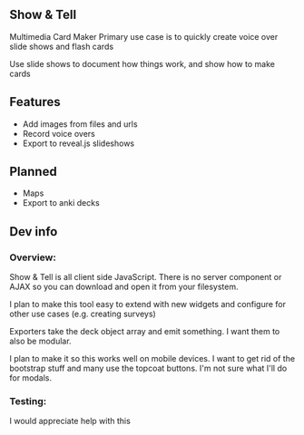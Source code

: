 Show & Tell
--------------------------------------------------------------------------------
Multimedia Card Maker 
Primary use case is to quickly create voice over slide shows and flash cards

Use slide shows to document how things work, and show how to make cards

Features
--------
* Add images from files and urls
* Record voice overs
* Export to reveal.js slideshows

Planned
-------
* Maps
* Export to anki decks

Dev info
--------------------------------------------------------------------------------

### Overview:

Show & Tell is all client side JavaScript. There is no server component or AJAX
so you can download and open it from your filesystem.

I plan to make this tool easy to extend with new widgets and configure for other use cases (e.g. creating surveys)

Exporters take the deck object array and emit something.
I want them to also be modular.

I plan to make it so this works well on mobile devices.
I want to get rid of the bootstrap stuff and many use the topcoat buttons.
I'm not sure what I'll do for modals.

### Testing:

I would appreciate help with this
